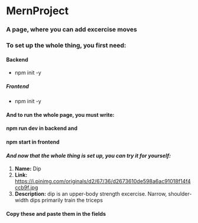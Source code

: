 # MernProject
### A page, where you can add excercise moves
### To set up the whole thing, you first need:
#### Backend
* npm init -y
##### Frontend
* npm init -y
#### And to run the whole page, you must write:
#### **npm run dev** in backend and
#### **npm start** in frontend
#### *And now that the whole thing is set up, you can try it for yourself:*
1. **Name:** Dip
2. **Link:** https://i.pinimg.com/originals/d2/67/36/d2673610de598a6ac91018f14f4ccb9f.jpg
3. **Description:** dip is an upper-body strength excercise. Narrow, shoulder-width dips primarily train the triceps
#### Copy these and paste them in the fields
